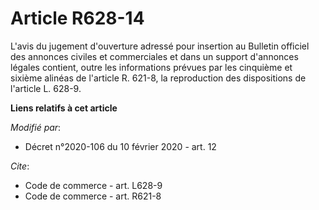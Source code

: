 # Article R628-14

L'avis du jugement d'ouverture adressé pour insertion au Bulletin officiel des annonces civiles et commerciales et dans un
support d'annonces légales contient, outre les informations prévues par les cinquième et sixième alinéas de l'article R.
621-8, la reproduction des dispositions de l'article L. 628-9.

**Liens relatifs à cet article**

_Modifié par_:

  - Décret n°2020-106 du 10 février 2020 - art. 12

_Cite_:

  - Code de commerce - art. L628-9
  - Code de commerce - art. R621-8
